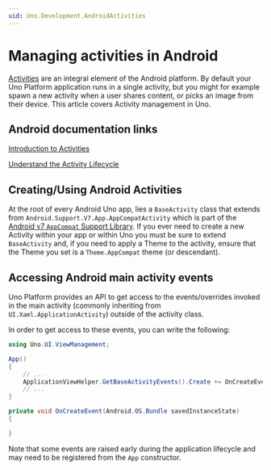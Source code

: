 ```yaml
---
uid: Uno.Development.AndroidActivities
---
```


# Managing activities in Android

[Activities](https://developer.android.com/reference/android/app/Activity) are an integral element of the Android platform. By default your Uno Platform application runs in a single activity, but you might for example spawn a new activity when a user shares content, or picks an image from their device. This article covers Activity management in Uno.

## Android documentation links

[Introduction to Activities](https://developer.android.com/guide/components/activities/intro-activities)

[Understand the Activity Lifecycle](https://developer.android.com/guide/components/activities/activity-lifecycle)

## Creating/Using Android Activities
At the root of every Android Uno app, lies a `BaseActivity` class that extends from `Android.Support.V7.App.AppCompatActivity` which is part of the [Android v7 `AppCompat` Support Library](https://developer.android.com/topic/libraries/support-library/features.html#v7-appcompat). If you ever need to create a new Activity within your app or within Uno you must be sure to extend `BaseActivity` and, if you need to apply a Theme to the activity, ensure that the Theme you set is a `Theme.AppCompat` theme (or descendant).

## Accessing Android main activity events

Uno Platform provides an API to get access to the events/overrides invoked in the main activity (commonly inheriting from `UI.Xaml.ApplicationActivity`) outside of the activity class.

In order to get access to these events, you can write the following:

```csharp
using Uno.UI.ViewManagement;

App()
{
    // ...
    ApplicationViewHelper.GetBaseActivityEvents().Create += OnCreateEvent;
    // ...
}

private void OnCreateEvent(Android.OS.Bundle savedInstanceState)
{

}
```

Note that some events are raised early during the application lifecycle and may need to be registered from the `App` constructor.
